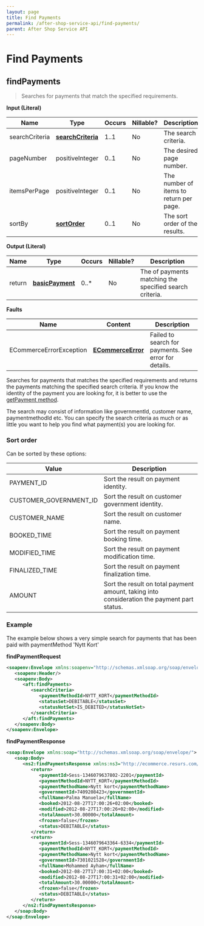 ```yaml
---
layout: page
title: Find Payments
permalink: /after-shop-service-api/find-payments/
parent: After Shop Service API
---
```



# Find Payments 

## findPayments
> Searches for payments that match the specified requirements.

**Input (Literal)**

| Name            | Type                                  | Occurs | Nillable? | Description                             |
|-----------------|---------------------------------------|--------|-----------|-----------------------------------------|
| searchCriteria  | [**searchCriteria**](/development/api-types/searchcriteria/)  | 1..1   | No        | The search criteria.                    |
| pageNumber      | positiveInteger                       | 0..1   | No        | The desired page number.                |
| itemsPerPage    | positiveInteger                       | 0..1   | No        | The number of items to return per page. |
| sortBy          | [**sortOrder**](/development/api-types/sortorder/)            | 0..1   | No        | The sort order of the results.          |

**Output (Literal)**

| Name   | Type                              | Occurs | Nillable? | Description                                             |
|--------|-----------------------------------|--------|-----------|---------------------------------------------------------|
| return | [**basicPayment**](/development/api-types/basicpayment/)  | 0..\*  | No        | The of payments matching the specified search criteria. |

**Faults**

| Name                     | Content                                | Description                                           |
|--------------------------|----------------------------------------|-------------------------------------------------------|
| ECommerceErrorException  | **[ECommerceError](/development/api-types/ecommerceerror/)**   | Failed to search for payments. See error for details. |

Searches for payments that matches the specified requirements and
returns the payments matching the specified search criteria. If you know
the identity of the payment you are looking for, it is better to use the
[getPayment method](/after-shop-service-api/get-payment/).

The search may consist of information like governmentId, customer name,
paymentmethodId etc. You can specify the search criteria as much or as
little you want to help you find what payment(s) you are looking for. 

### Sort order
Can be sorted by these options:

| Value                  | Description                                                                                 |
|------------------------|---------------------------------------------------------------------------------------------|
| PAYMENT_ID             | Sort the result on payment identity.                                                        |
| CUSTOMER_GOVERNMENT_ID | Sort the result on customer government identity.                                            |
| CUSTOMER_NAME          | Sort the result on customer name.                                                           |
| BOOKED_TIME            | Sort the result on payment booking time.                                                    |
| MODIFIED_TIME          | Sort the result on payment modification time.                                               |
| FINALIZED_TIME         | Sort the result on payment finalization time.                                               |
| AMOUNT                 | Sort the result on total payment amount, taking into consideration the payment part status. |

### Example
The example below shows a very simple search for payments that has been
paid with paymentMethod 'Nytt Kort'

**findPaymentRequest**
```xml
<soapenv:Envelope xmlns:soapenv="http://schemas.xmlsoap.org/soap/envelope/" xmlns:aft="http://ecommerce.resurs.com/v4/msg/aftershopflow">
   <soapenv:Header/>
   <soapenv:Body>
      <aft:findPayments>
         <searchCriteria>
            <paymentMethodId>NYTT_KORT</paymentMethodId>
            <statusSet>DEBITABLE</statusSet>
            <statusNotSet>IS_DEBITED</statusNotSet>
         </searchCriteria>
      </aft:findPayments>
   </soapenv:Body>
</soapenv:Envelope>
```
**findPaymentResponse**
```xml
<soap:Envelope xmlns:soap="http://schemas.xmlsoap.org/soap/envelope/">
   <soap:Body>
      <ns2:findPaymentsResponse xmlns:ns3="http://ecommerce.resurs.com/v4/msg/exception" xmlns:ns2="http://ecommerce.resurs.com/v4/msg/aftershopflow">
         <return>
            <paymentId>Sess-1346079637802-2201</paymentId>
            <paymentMethodId>NYTT_KORT</paymentMethodId>
            <paymentMethodName>Nytt kort</paymentMethodName>
            <governmentId>7409208423</governmentId>
            <fullName>Palma Manuela</fullName>
            <booked>2012-08-27T17:00:26+02:00</booked>
            <modified>2012-08-27T17:00:26+02:00</modified>
            <totalAmount>30.00000</totalAmount>
            <frozen>false</frozen>
            <status>DEBITABLE</status>
         </return>
         <return>
            <paymentId>Sess-1346079643364-6334</paymentId>
            <paymentMethodId>NYTT_KORT</paymentMethodId>
            <paymentMethodName>Nytt kort</paymentMethodName>
            <governmentId>7301021528</governmentId>
            <fullName>Mohammed Ayham</fullName>
            <booked>2012-08-27T17:00:31+02:00</booked>
            <modified>2012-08-27T17:00:31+02:00</modified>
            <totalAmount>30.00000</totalAmount>
            <frozen>false</frozen>
            <status>DEBITABLE</status>
         </return>
      </ns2:findPaymentsResponse>
   </soap:Body>
</soap:Envelope>
```
